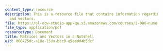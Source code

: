 ```yaml
---
content_type: resource
description: This is a resource file that contains information regarding matrices
  and vectors.
file: https://ol-ocw-studio-app-qa.s3.amazonaws.com/courses/2-086-numerical-computation-for-mechanical-engineers-fall-2014/068775dca10e75dabec9e5eedd4b5dcf_MIT2_086F14_IVP_V1.3.pdf
file_type: application/pdf
resourcetype: Document
title: Matrices and Vectors in a Nutshell
uid: 068775dc-a10e-75da-bec9-e5eedd4b5dcf
---
```

